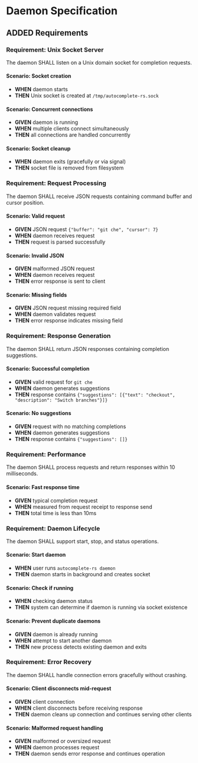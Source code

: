# Daemon Specification

## ADDED Requirements

### Requirement: Unix Socket Server

The daemon SHALL listen on a Unix domain socket for completion requests.

#### Scenario: Socket creation

- **WHEN** daemon starts
- **THEN** Unix socket is created at `/tmp/autocomplete-rs.sock`

#### Scenario: Concurrent connections

- **GIVEN** daemon is running
- **WHEN** multiple clients connect simultaneously
- **THEN** all connections are handled concurrently

#### Scenario: Socket cleanup

- **WHEN** daemon exits (gracefully or via signal)
- **THEN** socket file is removed from filesystem

### Requirement: Request Processing

The daemon SHALL receive JSON requests containing command buffer and cursor
position.

#### Scenario: Valid request

- **GIVEN** JSON request `{"buffer": "git che", "cursor": 7}`
- **WHEN** daemon receives request
- **THEN** request is parsed successfully

#### Scenario: Invalid JSON

- **GIVEN** malformed JSON request
- **WHEN** daemon receives request
- **THEN** error response is sent to client

#### Scenario: Missing fields

- **GIVEN** JSON request missing required field
- **WHEN** daemon validates request
- **THEN** error response indicates missing field

### Requirement: Response Generation

The daemon SHALL return JSON responses containing completion suggestions.

#### Scenario: Successful completion

- **GIVEN** valid request for `git che`
- **WHEN** daemon generates suggestions
- **THEN** response contains
  `{"suggestions": [{"text": "checkout", "description": "Switch branches"}]}`

#### Scenario: No suggestions

- **GIVEN** request with no matching completions
- **WHEN** daemon generates suggestions
- **THEN** response contains `{"suggestions": []}`

### Requirement: Performance

The daemon SHALL process requests and return responses within 10 milliseconds.

#### Scenario: Fast response time

- **GIVEN** typical completion request
- **WHEN** measured from request receipt to response send
- **THEN** total time is less than 10ms

### Requirement: Daemon Lifecycle

The daemon SHALL support start, stop, and status operations.

#### Scenario: Start daemon

- **WHEN** user runs `autocomplete-rs daemon`
- **THEN** daemon starts in background and creates socket

#### Scenario: Check if running

- **WHEN** checking daemon status
- **THEN** system can determine if daemon is running via socket existence

#### Scenario: Prevent duplicate daemons

- **GIVEN** daemon is already running
- **WHEN** attempt to start another daemon
- **THEN** new process detects existing daemon and exits

### Requirement: Error Recovery

The daemon SHALL handle connection errors gracefully without crashing.

#### Scenario: Client disconnects mid-request

- **GIVEN** client connection
- **WHEN** client disconnects before receiving response
- **THEN** daemon cleans up connection and continues serving other clients

#### Scenario: Malformed request handling

- **GIVEN** malformed or oversized request
- **WHEN** daemon processes request
- **THEN** daemon sends error response and continues operation
